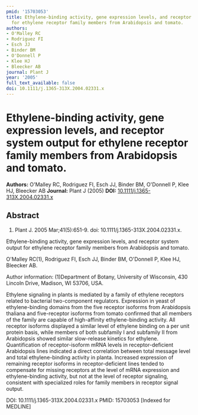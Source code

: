 ```yaml
---
pmid: '15703053'
title: Ethylene-binding activity, gene expression levels, and receptor system output
  for ethylene receptor family members from Arabidopsis and tomato.
authors:
- O'Malley RC
- Rodriguez FI
- Esch JJ
- Binder BM
- O'Donnell P
- Klee HJ
- Bleecker AB
journal: Plant J
year: '2005'
full_text_available: false
doi: 10.1111/j.1365-313X.2004.02331.x
---
```


# Ethylene-binding activity, gene expression levels, and receptor system output for ethylene receptor family members from Arabidopsis and tomato.
**Authors:** O'Malley RC, Rodriguez FI, Esch JJ, Binder BM, O'Donnell P, Klee HJ, Bleecker AB
**Journal:** Plant J (2005)
**DOI:** [10.1111/j.1365-313X.2004.02331.x](https://doi.org/10.1111/j.1365-313X.2004.02331.x)

## Abstract

1. Plant J. 2005 Mar;41(5):651-9. doi: 10.1111/j.1365-313X.2004.02331.x.

Ethylene-binding activity, gene expression levels, and receptor system output 
for ethylene receptor family members from Arabidopsis and tomato.

O'Malley RC(1), Rodriguez FI, Esch JJ, Binder BM, O'Donnell P, Klee HJ, Bleecker 
AB.

Author information:
(1)Department of Botany, University of Wisconsin, 430 Lincoln Drive, Madison, WI 
53706, USA.

Ethylene signaling in plants is mediated by a family of ethylene receptors 
related to bacterial two-component regulators. Expression in yeast of 
ethylene-binding domains from the five receptor isoforms from Arabidopsis 
thaliana and five-receptor isoforms from tomato confirmed that all members of 
the family are capable of high-affinity ethylene-binding activity. All receptor 
isoforms displayed a similar level of ethylene binding on a per unit protein 
basis, while members of both subfamily I and subfamily II from Arabidopsis 
showed similar slow-release kinetics for ethylene. Quantification of 
receptor-isoform mRNA levels in receptor-deficient Arabidopsis lines indicated a 
direct correlation between total message level and total ethylene-binding 
activity in planta. Increased expression of remaining receptor isoforms in 
receptor-deficient lines tended to compensate for missing receptors at the level 
of mRNA expression and ethylene-binding activity, but not at the level of 
receptor signaling, consistent with specialized roles for family members in 
receptor signal output.

DOI: 10.1111/j.1365-313X.2004.02331.x
PMID: 15703053 [Indexed for MEDLINE]

